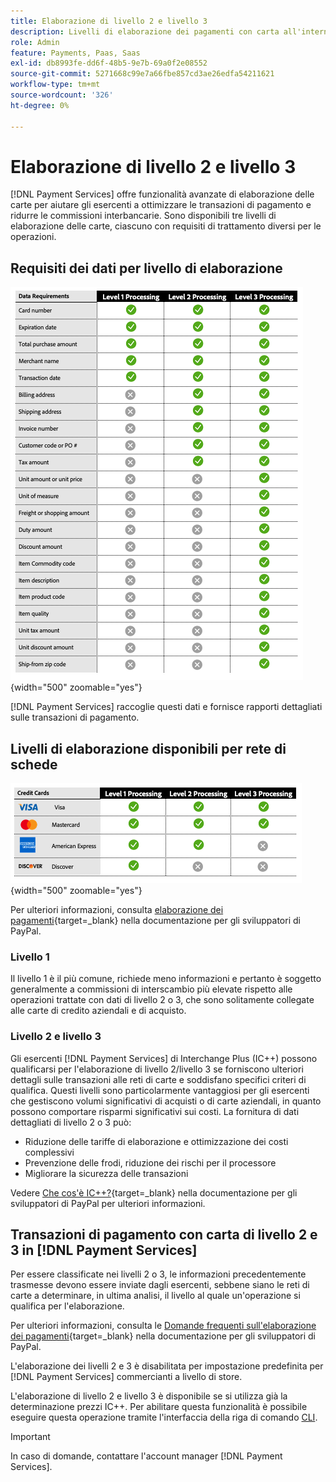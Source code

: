 ```yaml
---
title: Elaborazione di livello 2 e livello 3
description: Livelli di elaborazione dei pagamenti con carta all'interno di  [!DNL Payment Services]  transazioni.
role: Admin
feature: Payments, Paas, Saas
exl-id: db8993fe-dd6f-48b5-9e7b-69a0f2e08552
source-git-commit: 5271668c99e7a66fbe857cd3ae26edfa54211621
workflow-type: tm+mt
source-wordcount: '326'
ht-degree: 0%

---
```


# Elaborazione di livello 2 e livello 3

[!DNL Payment Services] offre funzionalità avanzate di elaborazione delle carte per aiutare gli esercenti a ottimizzare le transazioni di pagamento e ridurre le commissioni interbancarie. Sono disponibili tre livelli di elaborazione delle carte, ciascuno con requisiti di trattamento diversi per le operazioni.

## Requisiti dei dati per livello di elaborazione

![Rapporto transazioni](assets/level-processing-details.png){width="500" zoomable="yes"}

[!DNL Payment Services] raccoglie questi dati e fornisce rapporti dettagliati sulle transazioni di pagamento.

## Livelli di elaborazione disponibili per rete di schede

![Dettagli scheda](assets/cards-details-level-processing.png){width="500" zoomable="yes"}

Per ulteriori informazioni, consulta [elaborazione dei pagamenti](https://developer.paypal.com/docs/checkout/advanced/processing/){target=_blank} nella documentazione per gli sviluppatori di PayPal.

### Livello 1

Il livello 1 è il più comune, richiede meno informazioni e pertanto è soggetto generalmente a commissioni di interscambio più elevate rispetto alle operazioni trattate con dati di livello 2 o 3, che sono solitamente collegate alle carte di credito aziendali e di acquisto.

### Livello 2 e livello 3

Gli esercenti [!DNL Payment Services] di Interchange Plus (IC++) possono qualificarsi per l&#39;elaborazione di livello 2/livello 3 se forniscono ulteriori dettagli sulle transazioni alle reti di carte e soddisfano specifici criteri di qualifica. Questi livelli sono particolarmente vantaggiosi per gli esercenti che gestiscono volumi significativi di acquisti o di carte aziendali, in quanto possono comportare risparmi significativi sui costi. La fornitura di dati dettagliati di livello 2 o 3 può:

* Riduzione delle tariffe di elaborazione e ottimizzazione dei costi complessivi
* Prevenzione delle frodi, riduzione dei rischi per il processore
* Migliorare la sicurezza delle transazioni

Vedere [Che cos&#39;è IC++?](https://www.paypal.com/us/brc/article/what-is-interchange-plus-plus){target=_blank} nella documentazione per gli sviluppatori di PayPal per ulteriori informazioni.

## Transazioni di pagamento con carta di livello 2 e 3 in [!DNL Payment Services]

Per essere classificate nei livelli 2 o 3, le informazioni precedentemente trasmesse devono essere inviate dagli esercenti, sebbene siano le reti di carte a determinare, in ultima analisi, il livello al quale un&#39;operazione si qualifica per l&#39;elaborazione.

Per ulteriori informazioni, consulta le [Domande frequenti sull&#39;elaborazione dei pagamenti](https://www.paypal.com/us/cshelp/article/ts2278?_ga=1.131773126.875104296.1712843492){target=_blank} nella documentazione per gli sviluppatori di PayPal.

L&#39;elaborazione dei livelli 2 e 3 è disabilitata per impostazione predefinita per [!DNL Payment Services] commercianti a livello di store.

L&#39;elaborazione di livello 2 e livello 3 è disponibile se si utilizza già la determinazione prezzi IC++. Per abilitare questa funzionalità è possibile eseguire questa operazione tramite l&#39;interfaccia della riga di comando [CLI](configure-cli.md).

>[!IMPORTANT]
>
>In caso di domande, contattare l&#39;account manager [!DNL Payment Services].
